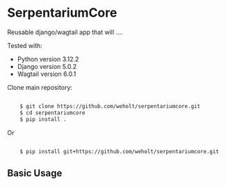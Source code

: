 # SerpentariumCore

Reusable django/wagtail app that will ....

Tested with:

* Python version 3.12.2
* Django version 5.0.2
* Wagtail version 6.0.1

Clone main repository:

```bash

    $ git clone https://github.com/weholt/serpentariumcore.git
    $ cd serpentariumcore
    $ pip install .

```
Or

```bash

    $ pip install git+https://github.com/weholt/serpentariumcore.git
```

Basic Usage
-----------

